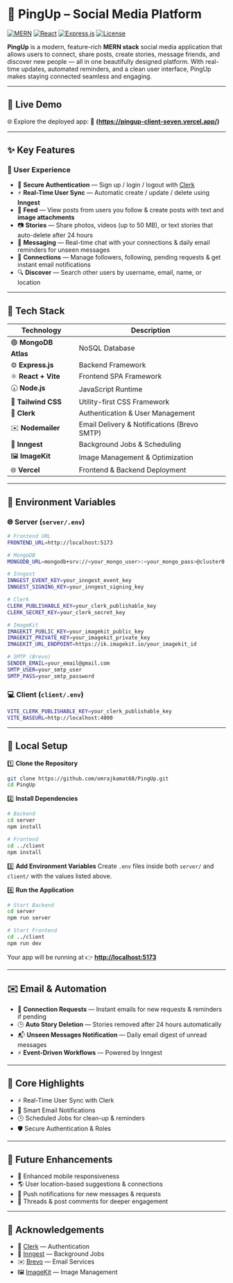 # 🔗 PingUp – Social Media Platform

[![MERN](https://img.shields.io/badge/MERN-Full%20Stack-brightgreen?style=for-the-badge\&logo=mongodb)]() [![React](https://img.shields.io/badge/Frontend-React%20+%20Vite-blue?style=for-the-badge\&logo=react)]() [![Express.js](https://img.shields.io/badge/Backend-Express.js-lightgrey?style=for-the-badge\&logo=express)]() [![License](https://img.shields.io/badge/License-MIT-green?style=for-the-badge)]()

**PingUp** is a modern, feature-rich **MERN stack** social media application that allows users to connect, share posts, create stories, message friends, and discover new people — all in one beautifully designed platform. With real-time updates, automated reminders, and a clean user interface, PingUp makes staying connected seamless and engaging.

---

## 🚀 Live Demo

🌐 Explore the deployed app:
🔗 **(https://pingup-client-seven.vercel.app/)**

---

## ✨ Key Features

### 👤 User Experience

* 🔐 **Secure Authentication** — Sign up / login / logout with [Clerk](https://clerk.dev/)
* ⚡ **Real-Time User Sync** — Automatic create / update / delete using **Inngest**
* 📰 **Feed** — View posts from users you follow & create posts with text and **image attachments**
* 📷 **Stories** — Share photos, videos (up to 50 MB), or text stories that auto-delete after 24 hours
* 💬 **Messaging** — Real-time chat with your connections & daily email reminders for unseen messages
* 🤝 **Connections** — Manage followers, following, pending requests & get instant email notifications
* 🔍 **Discover** — Search other users by username, email, name, or location

---

## 🧪 Tech Stack

| Technology           | Description                                 |
| -------------------- | ------------------------------------------- |
| 🟢 **MongoDB Atlas** | NoSQL Database                              |
| ⚙️ **Express.js**    | Backend Framework                           |
| ⚛️ **React + Vite**  | Frontend SPA Framework                      |
| 🕢 **Node.js**       | JavaScript Runtime                          |
| 🎨 **Tailwind CSS**  | Utility-first CSS Framework                 |
| 🧾 **Clerk**         | Authentication & User Management            |
| ✉️ **Nodemailer**    | Email Delivery & Notifications (Brevo SMTP) |
| 🧠 **Inngest**       | Background Jobs & Scheduling                |
| 🖼️ **ImageKit**     | Image Management & Optimization             |
| 🌐 **Vercel**        | Frontend & Backend Deployment                         |

---

## 🔐 Environment Variables

### 🌐 Server (`server/.env`)

```bash
# Frontend URL
FRONTEND_URL=http://localhost:5173

# MongoDB
MONGODB_URL=mongodb+srv://<your_mongo_user>:<your_mongo_pass>@cluster0.usrqouc.mongodb.net

# Inngest
INNGEST_EVENT_KEY=your_inngest_event_key
INNGEST_SIGNING_KEY=your_inngest_signing_key

# Clerk
CLERK_PUBLISHABLE_KEY=your_clerk_publishable_key
CLERK_SECRET_KEY=your_clerk_secret_key

# ImageKit
IMAGEKIT_PUBLIC_KEY=your_imagekit_public_key
IMAGEKIT_PRIVATE_KEY=your_imagekit_private_key
IMAGEKIT_URL_ENDPOINT=https://ik.imagekit.io/your_imagekit_id

# SMTP (Brevo)
SENDER_EMAIL=your_email@gmail.com
SMTP_USER=your_smtp_user
SMTP_PASS=your_smtp_password
```

### 💻 Client (`client/.env`)

```bash
VITE_CLERK_PUBLISHABLE_KEY=your_clerk_publishable_key
VITE_BASEURL=http://localhost:4000
```

---

## 🧾 Local Setup

1️⃣ **Clone the Repository**

```bash
git clone https://github.com/omrajkamat68/PingUp.git
cd PingUp
```

2️⃣ **Install Dependencies**

```bash
# Backend
cd server
npm install

# Frontend
cd ../client
npm install
```

3️⃣ **Add Environment Variables**
Create `.env` files inside both `server/` and `client/` with the values listed above.

4️⃣ **Run the Application**

```bash
# Start Backend
cd server
npm run server

# Start Frontend
cd ../client
npm run dev
```

Your app will be running at 👉 **[http://localhost:5173](http://localhost:5173)**

---

## ✉️ Email & Automation

* 📩 **Connection Requests** — Instant emails for new requests & reminders if pending
* 🕒 **Auto Story Deletion** — Stories removed after 24 hours automatically
* 📬 **Unseen Messages Notification** — Daily email digest of unread messages
* ⚡ **Event-Driven Workflows** — Powered by Inngest

---

## 🧠 Core Highlights

* ⚡ Real-Time User Sync with Clerk
* 📨 Smart Email Notifications
* 🕒 Scheduled Jobs for clean-up & reminders
* 🛡️ Secure Authentication & Roles

---

## 🌟 Future Enhancements

* 📱 Enhanced mobile responsiveness
* 🌎 User location-based suggestions & connections
* 🔔 Push notifications for new messages & requests
* 🧵 Threads & post comments for deeper engagement

---

## 🙏 Acknowledgements

* 🔐 [Clerk](https://clerk.dev/) — Authentication
* 🧠 [Inngest](https://inngest.com/) — Background Jobs
* ✉️ [Brevo](https://www.brevo.com/) — Email Services
* 🖼️ [ImageKit](https://imagekit.io/) — Image Management
